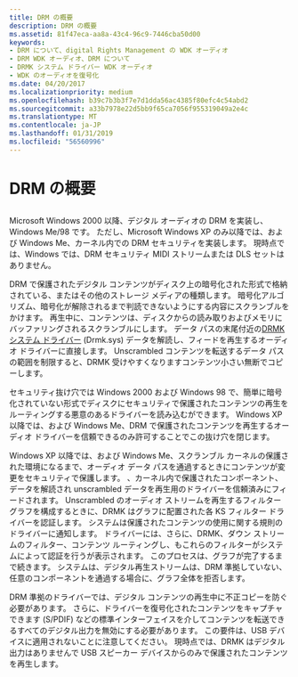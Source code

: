 ```yaml
---
title: DRM の概要
description: DRM の概要
ms.assetid: 81f47eca-aa8a-43c4-96c9-7446cba50d00
keywords:
- DRM について、digital Rights Management の WDK オーディオ
- DRM WDK オーディオ、DRM について
- DRMK システム ドライバー WDK オーディオ
- WDK のオーディオを復号化
ms.date: 04/20/2017
ms.localizationpriority: medium
ms.openlocfilehash: b39c7b3b3f7e7d1dda56ac4385f80efc4c54abd2
ms.sourcegitcommit: a33b7978e22d5bb9f65ca7056f955319049a2e4c
ms.translationtype: MT
ms.contentlocale: ja-JP
ms.lasthandoff: 01/31/2019
ms.locfileid: "56560996"
---
```

# <a name="drm-overview"></a>DRM の概要


## <span id="drm_overview"></span><span id="DRM_OVERVIEW"></span>


Microsoft Windows 2000 以降、デジタル オーディオの DRM を実装し、Windows Me/98 です。 ただし、Microsoft Windows XP のみ以降では、および Windows Me、カーネル内での DRM セキュリティを実装します。 現時点では、Windows では、DRM セキュリティ MIDI ストリームまたは DLS セットはありません。

DRM で保護されたデジタル コンテンツがディスク上の暗号化された形式で格納されている、またはその他のストレージ メディアの種類します。 暗号化アルゴリズム、暗号化が解除されるまで判読できないようにする内容にスクランブルをかけます。 再生中に、コンテンツは、ディスクからの読み取りおよびメモリにバッファリングされるスクランブルにします。 データ パスの末尾付近の[DRMK システム ドライバー](kernel-mode-wdm-audio-components.md#drmk_system_driver) (Drmk.sys) データを解読し、フィードを再生するオーディオ ドライバーに直接します。 Unscrambled コンテンツを転送するデータ パスの範囲を制限すると、DRMK 受けやすくなりますコンテンツ小さい無断でコピーします。

セキュリティ抜け穴では Windows 2000 および Windows 98 で、簡単に暗号化されていない形式でディスクにセキュリティで保護されたコンテンツの再生をルーティングする悪意のあるドライバーを読み込むができます。 Windows XP 以降では、および Windows Me、DRM で保護されたコンテンツを再生するオーディオ ドライバーを信頼できるのみ許可することでこの抜け穴を閉じます。

Windows XP 以降では、および Windows Me、スクランブル カーネルの保護された環境になるまで、オーディオ データ パスを通過するときにコンテンツが変更をセキュリティで保護します。 、カーネル内で保護されたコンポーネント、データを解読され unscrambled データを再生用のドライバーを信頼済みにフィードされます。 Unscrambled のオーディオ ストリームを再生するフィルター グラフを構成するときに、DRMK はグラフに配置された各 KS フィルター ドライバーを認証します。 システムは保護されたコンテンツの使用に関する規則のドライバーに通知します。 ドライバーには、さらに、DRMK、ダウン ストリームのフィルター、コンテンツ ルーティングし、もこれらのフィルターがシステムによって認証を行うが表示されます。 このプロセスは、グラフが完了するまで続きます。 システムは、デジタル再生ストリームは、DRM 準拠していない、任意のコンポーネントを通過する場合に、グラフ全体を拒否します。

DRM 準拠のドライバーでは、デジタル コンテンツの再生中に不正コピーを防ぐ必要があります。 さらに、ドライバーを復号化されたコンテンツをキャプチャできます (S/PDIF) などの標準インターフェイスを介してコンテンツを転送できるすべてのデジタル出力を無効にする必要があります。 この要件は、USB デバイスに適用されないことに注意してください。 現時点では、DRMK はデジタル出力はありませんで USB スピーカー デバイスからのみで保護されたコンテンツを再生します。

 

 




